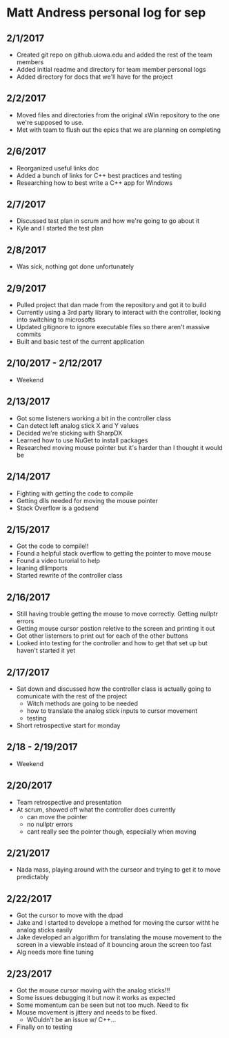 # Matt Andress personal log for sep

## 2/1/2017
* Created git repo on github.uiowa.edu and added the rest of the team members
* Added initial readme and directory for team member personal logs
* Added directory for docs that we'll have for the project

## 2/2/2017
* Moved files and directories from the original xWin repository to the one we're supposed to use.
* Met with team to flush out the epics that we are planning on completing

## 2/6/2017
* Reorganized useful links doc
* Added a bunch of links for C++ best practices and testing
* Researching how to best write a C++ app for Windows

## 2/7/2017
* Discussed test plan in scrum and how we're going to go about it
* Kyle and I started the test plan

## 2/8/2017
* Was sick, nothing got done unfortunately

## 2/9/2017
* Pulled project that dan made from the repository and got it to build
* Currently using a 3rd party library to interact with the controller, looking into switching to microsofts
* Updated gitignore to ignore executable files so there aren't massive commits
* Built and basic test of the current application

## 2/10/2017 - 2/12/2017
* Weekend

## 2/13/2017
* Got some listeners working a bit in the controller class
* Can detect left analog stick X and Y values
* Decided we're sticking with SharpDX
* Learned how to use NuGet to install packages
* Researched moving mouse pointer but it's harder than I thought it would be

## 2/14/2017
* Fighting with getting the code to compile
* Getting dlls needed for moving the mouse pointer
* Stack Overflow is a godsend

## 2/15/2017
* Got the code to compile!!
* Found a helpful stack overflow to getting the pointer to move mouse
* Found a video turorial to help
* leaning dllimports
* Started rewrite of the controller class

## 2/16/2017
* Still having trouble getting the mouse to move correctly. Getting nullptr errors
* Getting mouse cursor postion reletive to the screen and printing it out
* Got other listerners to print out for each of the other buttons
* Looked into testing for the controller and how to get that set up but haven't started it yet

## 2/17/2017
* Sat down and discussed how the controller class is actually going to comunicate with the rest of the project
  * Witch methods are going to be needed
  * how to translate the analog stick inputs to cursor movement
  * testing
* Short retrospective start for monday

## 2/18 - 2/19/2017
* Weekend

## 2/20/2017
* Team retrospective and presentation
* At scrum, showed off what the controller does currently 
  * can move the pointer
  * no nullptr errors
  * cant really see the pointer though, especiially when moving

## 2/21/2017
* Nada mass, playing around with the curseor and trying to get it to move predictably 

## 2/22/2017
* Got the cursor to move with the dpad
* Jake and I started to develope a method for moving the cursor witht he analog sticks easily
* Jake developed an algorithm for translating the mouse movement to the screen in a viewable instead of it bouncing aroun the screen too fast
* Alg needs more fine tuning

## 2/23/2017
* Got the mouse cursor moving with the analog sticks!!!
* Some issues debugging it but now it works as expected
* Some momentum can be seen but not too much. Need to fix
* Mouse movement is jittery and needs to be fixed.
  * WOuldn't be an issue w/ C++...
* Finally on to testing